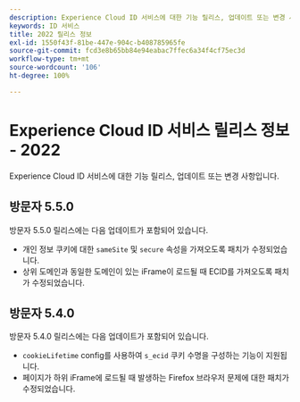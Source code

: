 ```yaml
---
description: Experience Cloud ID 서비스에 대한 기능 릴리스, 업데이트 또는 변경 사항입니다.
keywords: ID 서비스
title: 2022 릴리스 정보
exl-id: 1550f43f-81be-447e-904c-b408785965fe
source-git-commit: fcd3e8b65bb84e94eabac7ffec6a34f4cf75ec3d
workflow-type: tm+mt
source-wordcount: '106'
ht-degree: 100%

---
```


# Experience Cloud ID 서비스 릴리스 정보 - 2022

Experience Cloud ID 서비스에 대한 기능 릴리스, 업데이트 또는 변경 사항입니다.

## 방문자 5.5.0

방문자 5.5.0 릴리스에는 다음 업데이트가 포함되어 있습니다.

* 개인 정보 쿠키에 대한 `sameSite` 및 `secure` 속성을 가져오도록 패치가 수정되었습니다.
* 상위 도메인과 동일한 도메인이 있는 iFrame이 로드될 때 ECID를 가져오도록 패치가 수정되었습니다.

## 방문자 5.4.0

방문자 5.4.0 릴리스에는 다음 업데이트가 포함되어 있습니다.

* `cookieLifetime` config를 사용하여 `s_ecid` 쿠키 수명을 구성하는 기능이 지원됩니다.
* 페이지가 하위 iFrame에 로드될 때 발생하는 Firefox 브라우저 문제에 대한 패치가 수정되었습니다.
